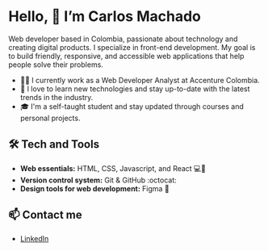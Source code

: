 # Hello, 👋 I’m Carlos Machado
Web developer based in Colombia, passionate about technology and creating digital products. I specialize in front-end development. My goal is to build friendly, responsive, and accessible web applications that help people solve their problems.

- 👨‍💻 I currently work as a Web Developer Analyst at Accenture Colombia.
- 🚀 I love to learn new technologies and stay up-to-date with the latest trends in the industry.
- 🎓 I'm a self-taught student and stay updated through courses and personal projects.

## 🛠️ Tech and Tools
- <strong>Web essentials:</strong> HTML, CSS, Javascript, and React 💻📱
- <strong>Version control system:</strong> Git & GitHub :octocat:
- <strong>Design tools for web development:</strong> Figma :art:

## :mailbox: Contact me
- [LinkedIn](https://bit.ly/3cP0iGN)

<!---
Kusagui/Kusagui is a ✨ special ✨ repository because its `README.md` (this file) appears on your GitHub profile.
You can click the Preview link to take a look at your changes.
--->
